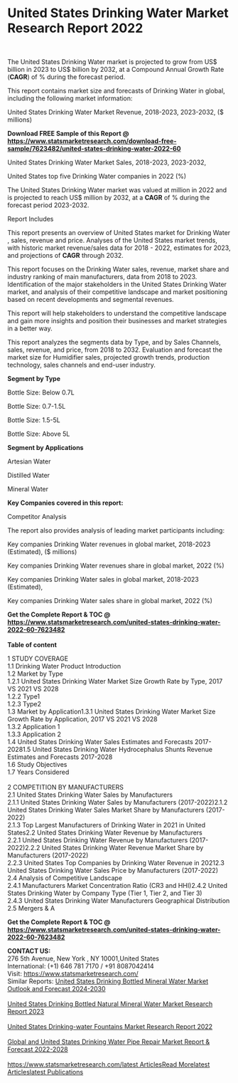 <h1>United States Drinking Water Market Research Report 2022</h1><br/><p>The United States Drinking Water market is projected to grow from US$ billion in 2023 to US$ billion by 2032, at a Compound Annual Growth Rate (<strong>CAGR</strong>) of % during the forecast period.</p><p>This report contains market size and forecasts of Drinking Water in global, including the following market information:</p><p>United States Drinking Water Market Revenue, 2018-2023, 2023-2032, ($ millions)</p><p><strong>Download FREE Sample of this Report @ <a href="https://www.statsmarketresearch.com/download-free-sample/7623482/united-states-drinking-water-2022-60">https://www.statsmarketresearch.com/download-free-sample/7623482/united-states-drinking-water-2022-60</a></strong></p><p>United States Drinking Water Market Sales, 2018-2023, 2023-2032,</p><p>United States top five Drinking Water companies in 2022 (%)</p><p>The United States Drinking Water market was valued at million in 2022 and is projected to reach US$ million by 2032, at a <strong>CAGR</strong> of % during the forecast period 2023-2032.</p><p>Report Includes</p><p>This report presents an overview of United States market for Drinking Water , sales, revenue and price. Analyses of the United States market trends, with historic market revenue/sales data for 2018 - 2022, estimates for 2023, and projections of <strong>CAGR</strong> through 2032.</p><p>This report focuses on the Drinking Water sales, revenue, market share and industry ranking of main manufacturers, data from 2018 to 2023. Identification of the major stakeholders in the United States Drinking Water market, and analysis of their competitive landscape and market positioning based on recent developments and segmental revenues.</p><p>This report will help stakeholders to understand the competitive landscape and gain more insights and position their businesses and market strategies in a better way.</p><p>This report analyzes the segments data by Type, and by Sales Channels, sales, revenue, and price, from 2018 to 2032. Evaluation and forecast the market size for Humidifier sales, projected growth trends, production technology, sales channels and end-user industry.</p><p><strong>Segment by Type</strong></p><p>Bottle Size: Below 0.7L</p><p>Bottle Size: 0.7-1.5L</p><p>Bottle Size: 1.5-5L</p><p>Bottle Size: Above 5L</p><p><strong> Segment <strong><strong>by Applications</strong></strong></strong></p><p>Artesian Water</p><p>Distilled Water</p><p>Mineral Water</p><p><strong>Key Companies covered in this report:</strong></p><p>Competitor Analysis</p><p>The report also provides analysis of leading market participants including:</p><p>Key companies Drinking Water revenues in global market, 2018-2023 (Estimated), ($ millions)</p><p>Key companies Drinking Water revenues share in global market, 2022 (%)</p><p>Key companies Drinking Water sales in global market, 2018-2023 (Estimated),</p><p>Key companies Drinking Water sales share in global market, 2022 (%)</p><div><b>Get the Complete Report & TOC @ <a href="https://www.statsmarketresearch.com/united-states-drinking-water-2022-60-7623482">https://www.statsmarketresearch.com/united-states-drinking-water-2022-60-7623482</a></b></div><br><b>Table of content</b><p>1 STUDY COVERAGE<br />1.1 Drinking Water Product Introduction<br />1.2 Market by Type<br />1.2.1 United States Drinking Water Market Size Growth Rate by Type, 2017 VS 2021 VS 2028<br />1.2.2 Type1<br />1.2.3 Type2<br />1.3 Market by Application1.3.1 United States Drinking Water Market Size Growth Rate by Application, 2017 VS 2021 VS 2028<br />1.3.2 Application 1<br />1.3.3 Application 2<br />1.4 United States Drinking Water Sales Estimates and Forecasts 2017-20281.5 United States Drinking Water Hydrocephalus Shunts Revenue Estimates and Forecasts 2017-2028<br />1.6 Study Objectives<br />1.7 Years Considered<br /><br />2 COMPETITION BY MANUFACTURERS<br />2.1 United States Drinking Water Sales by Manufacturers<br />2.1.1 United States Drinking Water Sales by Manufacturers (2017-2022)2.1.2 United States Drinking Water Sales Market Share by Manufacturers (2017-2022)<br />2.1.3 Top Largest Manufacturers of Drinking Water in 2021 in United States2.2 United States Drinking Water Revenue by Manufacturers<br />2.2.1 United States Drinking Water Revenue by Manufacturers (2017-2022)2.2.2 United States Drinking Water Revenue Market Share by Manufacturers (2017-2022)<br />2.2.3 United States Top Companies by Drinking Water Revenue in 20212.3 United States Drinking Water Sales Price by Manufacturers (2017-2022)<br />2.4 Analysis of Competitive Landscape<br />2.4.1 Manufacturers Market Concentration Ratio (CR3 and HHI)2.4.2 United States Drinking Water by Company Type (Tier 1, Tier 2, and Tier 3)<br />2.4.3 United States Drinking Water Manufacturers Geographical Distribution<br />2.5 Mergers & A<br><div><b>Get the Complete Report & TOC @ <a href="https://www.statsmarketresearch.com/united-states-drinking-water-2022-60-7623482">https://www.statsmarketresearch.com/united-states-drinking-water-2022-60-7623482</a></b></div></p> <b>CONTACT US:</b><br>276 5th Avenue, New York , NY 10001,United States<br>International: (+1) 646 781 7170 / +91 8087042414<br>Visit: <a href="https://www.statsmarketresearch.com/">https://www.statsmarketresearch.com/</a><br>Similar Reports: <a href="https://www.statsmarketresearch.com/united-states-drinking-water-2022-60-7623482">United States Drinking Bottled Mineral Water Market Outlook and Forecast 2024-2030</a><br/><br/><a href="https://www.statsmarketresearch.com/united-states-drinking-water-2022-60-7623482">United States Drinking Bottled Natural Mineral Water Market Research Report 2023</a><br/><br/><a href="https://www.statsmarketresearch.com/united-states-drinking-water-2022-60-7623482">United States Drinking-water Fountains Market Research Report 2022</a><br/><br/><a href="https://www.statsmarketresearch.com/united-states-drinking-water-2022-60-7623482">Global and United States Drinking Water Pipe Repair Market Report & Forecast 2022-2028</a><br/><br/><a href="https://gyeongbokgung.com">https://www.statsmarketresearch.com/</a><a href="https://hallyeomaritime.com">latest Articles</a><a href="https://jingwansa.com">Read More</a><a href=https://nguoiviet.jp/">latest Articles</a><a href="https://www.intelmarketresearch.com/">latest Publications</a>